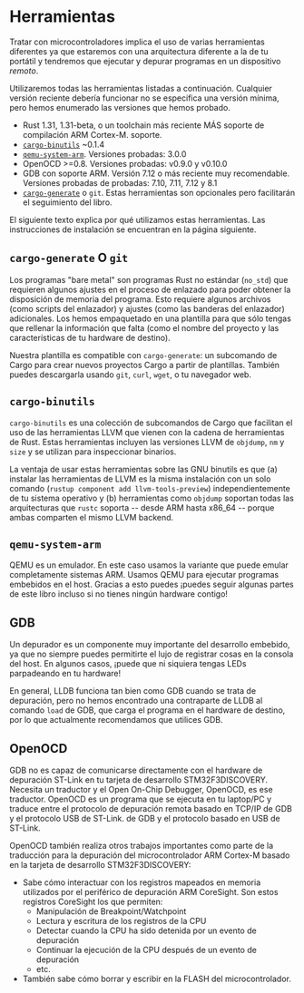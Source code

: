 # Herramientas

Tratar con microcontroladores implica el uso de varias herramientas diferentes ya que estaremos con una arquitectura diferente a la de tu portátil y tendremos que ejecutar y depurar programas en un dispositivo _remoto_.

Utilizaremos todas las herramientas listadas a continuación. Cualquier versión reciente debería funcionar no se especifica una versión mínima, pero hemos enumerado las versiones que hemos probado.

- Rust 1.31, 1.31-beta, o un toolchain más reciente MÁS soporte de compilación ARM Cortex-M. soporte.
- [`cargo-binutils`](https://github.com/rust-embedded/cargo-binutils) ~0.1.4
- [`qemu-system-arm`](https://www.qemu.org/). Versiones probadas: 3.0.0
- OpenOCD >=0.8. Versiones probadas: v0.9.0 y v0.10.0
- GDB con soporte ARM. Versión 7.12 o más reciente muy recomendable. Versiones probadas de probadas: 7.10, 7.11, 7.12 y 8.1
- [`cargo-generate`](https://github.com/ashleygwilliams/cargo-generate) o `git`. Estas herramientas son opcionales pero facilitarán el seguimiento del libro.

El siguiente texto explica por qué utilizamos estas herramientas. Las instrucciones de instalación se encuentran en la página siguiente.

## `cargo-generate` O `git`

Los programas "bare metal" son programas Rust no estándar (`no_std`) que requieren algunos ajustes en el proceso de enlazado para poder obtener la disposición de memoria del programa. Esto requiere algunos archivos (como scripts del enlazador) y ajustes (como las banderas del enlazador) adicionales. Los hemos empaquetado en una plantilla para que sólo tengas que rellenar la información que falta (como el nombre del proyecto y las características de tu hardware de destino).

Nuestra plantilla es compatible con `cargo-generate`: un subcomando de Cargo para crear nuevos proyectos Cargo a partir de plantillas. También puedes descargarla usando `git`, `curl`, `wget`, o tu navegador web.

## `cargo-binutils`

`cargo-binutils` es una colección de subcomandos de Cargo que facilitan el uso de las herramientas LLVM que vienen con la cadena de herramientas de Rust. Estas herramientas incluyen las versiones LLVM de `objdump`, `nm` y `size` y se utilizan para inspeccionar binarios.

La ventaja de usar estas herramientas sobre las GNU binutils es que (a) instalar las herramientas de LLVM es la misma instalación con un solo comando (`rustup component add llvm-tools-preview`) independientemente de tu sistema operativo y (b) herramientas como `objdump` soportan todas las arquitecturas que `rustc` soporta -- desde ARM hasta x86_64 -- porque ambas comparten el mismo LLVM backend.

## `qemu-system-arm`

QEMU es un emulador. En este caso usamos la variante que puede emular completamente sistemas ARM. Usamos QEMU para ejecutar programas embebidos en el host. Gracias a esto puedes ¡puedes seguir algunas partes de este libro incluso si no tienes ningún hardware contigo!

## GDB

Un depurador es un componente muy importante del desarrollo embebido, ya que no siempre puedes permitirte el lujo de registrar cosas en la consola del host. En algunos casos, ¡puede que ni siquiera tengas LEDs parpadeando en tu hardware!

En general, LLDB funciona tan bien como GDB cuando se trata de depuración, pero no hemos encontrado una contraparte de LLDB al comando `load` de GDB, que carga el programa en el hardware de destino, por lo que actualmente recomendamos que utilices GDB.

## OpenOCD

GDB no es capaz de comunicarse directamente con el hardware de depuración ST-Link en tu tarjeta de desarrollo STM32F3DISCOVERY. Necesita un traductor y el Open On-Chip Debugger, OpenOCD, es ese traductor. OpenOCD es un programa que se ejecuta en tu laptop/PC y traduce entre el protocolo de depuración remota basado en TCP/IP de GDB y el protocolo USB de ST-Link. de GDB y el protocolo basado en USB de ST-Link.

OpenOCD también realiza otros trabajos importantes como parte de la traducción para la depuración del microcontrolador ARM Cortex-M basado en la tarjeta de desarrollo STM32F3DISCOVERY:

- Sabe cómo interactuar con los registros mapeados en memoria utilizados por el periférico de depuración ARM CoreSight. Son estos registros CoreSight los que permiten:
  - Manipulación de Breakpoint/Watchpoint
  - Lectura y escritura de los registros de la CPU
  - Detectar cuando la CPU ha sido detenida por un evento de depuración
  - Continuar la ejecución de la CPU después de un evento de depuración
  - etc.
- También sabe cómo borrar y escribir en la FLASH del microcontrolador.
